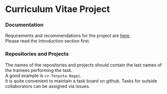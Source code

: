 # Curriculum Vitae Project

### Documentation

Requirements and recommendations for the project are [here](https://innowise-group.atlassian.net/wiki/spaces/~9373156/pages/2617180325/Curriculum+Vitae+Project).\
Please read the Introduction section first.

### Repositories and Projects

The names of the repositories and projects should contain the last names of the trainees performing the task.\
A good example is `cv-Tenyuta-Nagai`.\
It is quite convenient to maintain a task board on github. Tasks for outside collaborators can be assigned via issues.

